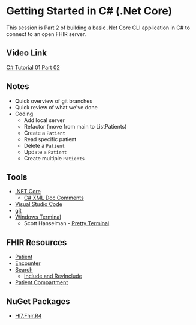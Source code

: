 # Getting Started in C# (.Net Core)

This session is Part 2 of building a basic .Net Core CLI application in C# to connect to an open FHIR server.

## Video Link

[C# Tutorial 01 Part 02](https://youtu.be/aP6DRYH-qOI)

## Notes

* Quick overview of git branches
* Quick review of what we've done
* Coding
  * Add local server
  * Refactor (move from main to ListPatients)
  * Create a `Patient`
  * Read specific patient
  * Delete a `Patient`
  * Update a `Patient`
  * Create multiple `Patients`

## Tools

* [.NET Core](https://dotnet.microsoft.com/download/dotnet-core)
  * [C# XML Doc Comments](https://marketplace.visualstudio.com/items?itemName=k--kato.docomment)
* [Visual Studio Code](https://code.visualstudio.com/)
* [git](https://git-scm.com/)
* [Windows Terminal](https://www.microsoft.com/en-us/p/windows-terminal/9n0dx20hk701)
  * Scott Hanselman - [Pretty Terminal](https://www.hanselman.com/blog/how-to-make-a-pretty-prompt-in-windows-terminal-with-powerline-nerd-fonts-cascadia-code-wsl-and-ohmyposh)

## FHIR Resources

* [Patient](http://hl7.org/fhir/patient.html)
* [Encounter](http://hl7.org/fhir/encounter.html)
* [Search](https://www.hl7.org/fhir/search.html)
  * [Include and RevInclude](https://www.hl7.org/fhir/search.html#include)
* [Patient Compartment](https://www.hl7.org/fhir/compartmentdefinition-patient.html)

## NuGet Packages
* [Hl7.Fhir.R4](https://www.nuget.org/packages/Hl7.Fhir.R4/)
